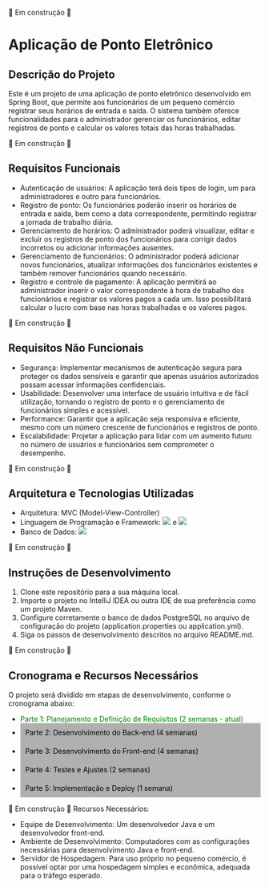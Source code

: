 🔨 Em construção 🔨


# Aplicação de Ponto Eletrônico

## Descrição do Projeto

Este é um projeto de uma aplicação de ponto eletrônico desenvolvido em Spring Boot, que permite aos funcionários de um pequeno comércio registrar seus horários de entrada e saída. O sistema também oferece funcionalidades para o administrador gerenciar os funcionários, editar registros de ponto e calcular os valores totais das horas trabalhadas.

🔨 Em construção 🔨
## Requisitos Funcionais

- Autenticação de usuários: A aplicação terá dois tipos de login, um para administradores e outro para funcionários.
- Registro de ponto: Os funcionários poderão inserir os horários de entrada e saída, bem como a data correspondente, permitindo registrar a jornada de trabalho diária.
- Gerenciamento de horários: O administrador poderá visualizar, editar e excluir os registros de ponto dos funcionários para corrigir dados incorretos ou adicionar informações ausentes.
- Gerenciamento de funcionários: O administrador poderá adicionar novos funcionários, atualizar informações dos funcionários existentes e também remover funcionários quando necessário.
- Registro e controle de pagamento: A aplicação permitirá ao administrador inserir o valor correspondente à hora de trabalho dos funcionários e registrar os valores pagos a cada um. Isso possibilitará calcular o lucro com base nas horas trabalhadas e os valores pagos.

🔨 Em construção 🔨
## Requisitos Não Funcionais

- Segurança: Implementar mecanismos de autenticação segura para proteger os dados sensíveis e garantir que apenas usuários autorizados possam acessar informações confidenciais.
- Usabilidade: Desenvolver uma interface de usuário intuitiva e de fácil utilização, tornando o registro de ponto e o gerenciamento de funcionários simples e acessível.
- Performance: Garantir que a aplicação seja responsiva e eficiente, mesmo com um número crescente de funcionários e registros de ponto.
- Escalabilidade: Projetar a aplicação para lidar com um aumento futuro no número de usuários e funcionários sem comprometer o desempenho.

🔨 Em construção 🔨
## Arquitetura e Tecnologias Utilizadas

- Arquitetura: MVC (Model-View-Controller)
- Linguagem de Programação e Framework: <img src="https://img.shields.io/badge/Java-ED8B00?style=for-the-badge&logo=openjdk&logoColor=white" /> e <img src="https://img.shields.io/badge/Spring-6DB33F?style=for-the-badge&logo=spring&logoColor=white" />
- Banco de Dados: <img src="https://img.shields.io/badge/PostgreSQL-316192?style=for-the-badge&logo=postgresql&logoColor=white" />

🔨 Em construção 🔨
## Instruções de Desenvolvimento

1. Clone este repositório para a sua máquina local.
2. Importe o projeto no IntelliJ IDEA ou outra IDE de sua preferência como um projeto Maven.
3. Configure corretamente o banco de dados PostgreSQL no arquivo de configuração do projeto (application.properties ou application.yml).
4. Siga os passos de desenvolvimento descritos no arquivo README.md.

🔨 Em construção 🔨
## Cronograma e Recursos Necessários

O projeto será dividido em etapas de desenvolvimento, conforme o cronograma abaixo:

- <div style="color: green;">Parte 1: Planejamento e Definição de Requisitos (2 semanas - atual)</div>
- <div style="background-color: #b0b0b0; padding: 10px; color: #000">Parte 2: Desenvolvimento do Back-end (4 semanas)</div>
- <div style="background-color: #b0b0b0; padding: 10px; color: #000">Parte 3: Desenvolvimento do Front-end (4 semanas)</div>
- <div style="background-color: #b0b0b0; padding: 10px; color: #000">Parte 4: Testes e Ajustes (2 semanas)</div>
- <div style="background-color: #b0b0b0; padding: 10px; color: #000">Parte 5: Implementação e Deploy (1 semana)</div>

🔨 Em construção 🔨
Recursos Necessários:

- Equipe de Desenvolvimento: Um desenvolvedor Java e um desenvolvedor front-end.
- Ambiente de Desenvolvimento: Computadores com as configurações necessárias para desenvolvimento Java e front-end.
- Servidor de Hospedagem: Para uso próprio no pequeno comércio, é possível optar por uma hospedagem simples e econômica, adequada para o tráfego esperado.
